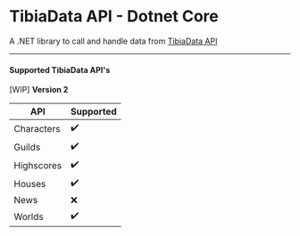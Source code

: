 
# TibiaData API - Dotnet Core

A .NET library to call and handle data from [TibiaData API](http://tibiadata.com/)

___

#### Supported TibiaData API's

[WIP] **Version 2**

|API|Supported|
|---|---|
|Characters|:heavy_check_mark:|
|Guilds|:heavy_check_mark:|
|Highscores|:heavy_check_mark:|
|Houses|:heavy_check_mark:|
|News|:x:|
|Worlds|:heavy_check_mark:|